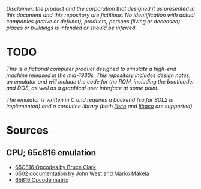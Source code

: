 _Disclaimer: the product and the corporation that designed it as presented
in this document and this repository are fictitious. No identification with
actual companies (active or defunct), products, persons (living or deceased)
places or buildings is intended or should be inferred._

# TODO

_This is a fictional computer product designed to simulate a high-end machine
released in the mid-1980s. This repository includes design notes, an emulator
and will include the code for the ROM, including the bootloader and DOS, as well
as a graphical user interface at some point._

_The emulator is written in C and requires a backend (so far SDL2 is implemented)
and a coroutine library (both [libco](https://byuu.org/projects/libco) and [libaco](https://github.com/hnes/libaco) are supported)._

# Sources

## CPU; 65c816 emulation
* [65C816 Opcodes by Bruce Clark](http://6502.org/tutorials/65c816opcodes.html)
* [6502 documentation by John West and Marko Mäkelä](http://nesdev.com/6502_cpu.txt)
* [65816 Opcode matrix](http://www.oxyron.de/html/opcodes816.html)

